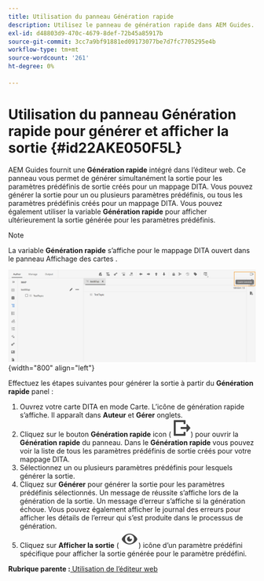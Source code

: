 ```yaml
---
title: Utilisation du panneau Génération rapide
description: Utilisez le panneau de génération rapide dans AEM Guides. Découvrez comment générer et afficher la sortie à partir du panneau de génération rapide.
exl-id: d48803d9-470c-4679-8def-72b45a85917b
source-git-commit: 3cc7a9bf91881ed09173077be7d7fc7705295e4b
workflow-type: tm+mt
source-wordcount: '261'
ht-degree: 0%

---
```


# Utilisation du panneau Génération rapide pour générer et afficher la sortie {#id22AKE050F5L}

AEM Guides fournit une **Génération rapide** intégré dans l’éditeur web. Ce panneau vous permet de générer simultanément la sortie pour les paramètres prédéfinis de sortie créés pour un mappage DITA. Vous pouvez générer la sortie pour un ou plusieurs paramètres prédéfinis, ou tous les paramètres prédéfinis créés pour un mappage DITA. Vous pouvez également utiliser la variable **Génération rapide** pour afficher ultérieurement la sortie générée pour les paramètres prédéfinis.

>[!NOTE]
>
> La variable **Génération rapide** s’affiche pour le mappage DITA ouvert dans le panneau Affichage des cartes .

![](images/quick-generate-map-view.png){width="800" align="left"}

Effectuez les étapes suivantes pour générer la sortie à partir du **Génération rapide** panel :

1. Ouvrez votre carte DITA en mode Carte. L’icône de génération rapide s’affiche. Il apparaît dans **Auteur** et **Gérer** onglets.
1. Cliquez sur le bouton **Génération rapide** icon \( ![](images/quick-generate-icon.svg)\) pour ouvrir la **Génération rapide** du panneau. Dans le **Génération rapide** vous pouvez voir la liste de tous les paramètres prédéfinis de sortie créés pour votre mappage DITA.
1. Sélectionnez un ou plusieurs paramètres prédéfinis pour lesquels générer la sortie.
1. Cliquez sur **Générer** pour générer la sortie pour les paramètres prédéfinis sélectionnés. Un message de réussite s’affiche lors de la génération de la sortie. Un message d’erreur s’affiche si la génération échoue. Vous pouvez également afficher le journal des erreurs pour afficher les détails de l’erreur qui s’est produite dans le processus de génération.
1. Cliquez sur **Afficher la sortie** \( ![](images/view-output-icon.svg)\) icône d’un paramètre prédéfini spécifique pour afficher la sortie générée pour le paramètre prédéfini.

**Rubrique parente :**[ Utilisation de l’éditeur web](web-editor.md)
